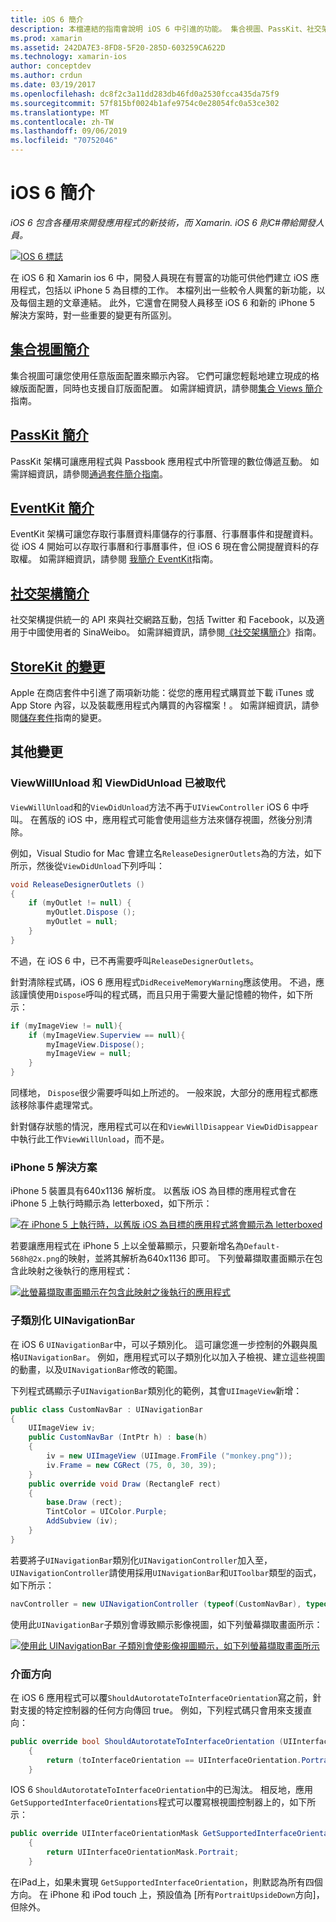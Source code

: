 ```yaml
---
title: iOS 6 簡介
description: 本檔連結的指南會說明 iOS 6 中引進的功能。 集合視圖、PassKit、社交架構和 StoreKit 的變更全都討論過。
ms.prod: xamarin
ms.assetid: 242DA7E3-8FD8-5F20-285D-603259CA622D
ms.technology: xamarin-ios
author: conceptdev
ms.author: crdun
ms.date: 03/19/2017
ms.openlocfilehash: dc8f2c3a11dd283db46fd0a2530fcca435da75f9
ms.sourcegitcommit: 57f815bf0024b1afe9754c0e28054fc0a53ce302
ms.translationtype: MT
ms.contentlocale: zh-TW
ms.lasthandoff: 09/06/2019
ms.locfileid: "70752046"
---
```

# <a name="introduction-to-ios-6"></a>iOS 6 簡介

_iOS 6 包含各種用來開發應用程式的新技術，而 Xamarin. iOS 6 則C#帶給開發人員。_

[![](images/ios6-large.jpg "IOS 6 標誌")](images/ios6-large.jpg#lightbox)

在 iOS 6 和 Xamarin ios 6 中，開發人員現在有豐富的功能可供他們建立 iOS 應用程式，包括以 iPhone 5 為目標的工作。
本檔列出一些較令人興奮的新功能，以及每個主題的文章連結。 此外，它還會在開發人員移至 iOS 6 和新的 iPhone 5 解決方案時，對一些重要的變更有所區別。

## <a name="introduction-to-collection-viewsiosuser-interfacecontrolsuicollectionviewmd"></a>[集合視圖簡介](~/ios/user-interface/controls/uicollectionview.md)

集合視圖可讓您使用任意版面配置來顯示內容。 它們可讓您輕鬆地建立現成的格線版面配置，同時也支援自訂版面配置。 如需詳細資訊，請參閱[集合 Views 簡介](~/ios/user-interface/controls/uicollectionview.md) [](~/ios/user-interface/controls/uicollectionview.md)指南。

## <a name="introduction-to-passkitiosplatformpasskitmd"></a>[PassKit 簡介](~/ios/platform/passkit.md)

PassKit 架構可讓應用程式與 Passbook 應用程式中所管理的數位傳遞互動。 如需詳細資訊，請參閱[通過套件簡介指南](~/ios/platform/passkit.md)。

## <a name="introduction-to-eventkitiosplatformeventkitmd"></a>[EventKit 簡介](~/ios/platform/eventkit.md)

EventKit 架構可讓您存取行事曆資料庫儲存的行事曆、行事曆事件和提醒資料。 從 iOS 4 開始可以存取行事曆和行事曆事件，但 iOS 6 現在會公開提醒資料的存取權。 如需詳細資訊，請參閱 [ 我](~/ios/platform/eventkit.md)[簡介 EventKit](~/ios/platform/eventkit.md)指南。

## <a name="introduction-to-the-social-frameworkiosplatformsocial-frameworkmd"></a>[社交架構簡介](~/ios/platform/social-framework.md)

社交架構提供統一的 API 來與社交網路互動，包括 Twitter 和 Facebook，以及適用于中國使用者的 SinaWeibo。 如需詳細資訊，請參閱[《社交架構簡介](~/ios/platform/social-framework.md)》指南。

## <a name="changes-to-storekitchanges-to-storekitmd"></a>[StoreKit 的變更](changes-to-storekit.md)

Apple 在商店套件中引進了兩項新功能：從您的應用程式購買並下載 iTunes 或 App Store 內容，以及裝載應用程式內購買的內容檔案！。 如需詳細資訊，請參閱[儲存套件](changes-to-storekit.md)指南的變更。

## <a name="other-changes"></a>其他變更

### <a name="viewwillunload-and-viewdidunload-deprecated"></a>ViewWillUnload 和 ViewDidUnload 已被取代

`ViewWillUnload`和的`ViewDidUnload`方法不再于`UIViewController` iOS 6 中呼叫。 在舊版的 iOS 中，應用程式可能會使用這些方法來儲存視圖，然後分別清除。

例如，Visual Studio for Mac 會建立名`ReleaseDesignerOutlets`為的方法，如下所示，然後從`ViewDidUnload`下列呼叫：

```csharp
void ReleaseDesignerOutlets ()
{
    if (myOutlet != null) {
        myOutlet.Dispose ();
        myOutlet = null;
    }
}
```

不過，在 iOS 6 中，已不再需要呼叫`ReleaseDesignerOutlets`。   

針對清除程式碼，iOS 6 應用程式`DidReceiveMemoryWarning`應該使用。 不過，應該謹慎使用`Dispose`呼叫的程式碼，而且只用于需要大量記憶體的物件，如下所示：

```csharp
if (myImageView != null){
    if (myImageView.Superview == null){
        myImageView.Dispose();
        myImageView = null;
    }
}
```

同樣地， `Dispose`很少需要呼叫如上所述的。 一般來說，大部分的應用程式都應該移除事件處理常式。

針對儲存狀態的情況，應用程式可以在和`ViewWillDisappear` `ViewDidDisappear`中執行此工作`ViewWillUnload`，而不是。

### <a name="iphone-5-resolution"></a>iPhone 5 解決方案

iPhone 5 裝置具有640x1136 解析度。 以舊版 iOS 為目標的應用程式會在 iPhone 5 上執行時顯示為 letterboxed，如下所示：

 [![](images/01-letterboxed.png "在 iPhone 5 上執行時，以舊版 iOS 為目標的應用程式將會顯示為 letterboxed")](images/01-letterboxed.png#lightbox)

若要讓應用程式在 iPhone 5 上以全螢幕顯示，只要新增名為`Default-568h@2x.png`的映射，並將其解析為640x1136 即可。 下列螢幕擷取畫面顯示在包含此映射之後執行的應用程式：

 [![](images/02-fullscreen.png "此螢幕擷取畫面顯示在包含此映射之後執行的應用程式")](images/02-fullscreen.png#lightbox)

### <a name="subclassing-uinavigationbar"></a>子類別化 UINavigationBar

在 iOS 6 `UINavigationBar`中，可以子類別化。 這可讓您進一步控制的外觀與風格`UINavigationBar`。 例如，應用程式可以子類別化以加入子檢視、建立這些視圖的動畫，以及`UINavigationBar`修改的範圍。

下列程式碼顯示子`UINavigationBar`類別化的範例，其會`UIImageView`新增：

```csharp
public class CustomNavBar : UINavigationBar
{
    UIImageView iv;
    public CustomNavBar (IntPtr h) : base(h)
    {
        iv = new UIImageView (UIImage.FromFile ("monkey.png"));
        iv.Frame = new CGRect (75, 0, 30, 39);
    }
    public override void Draw (RectangleF rect)
    {
        base.Draw (rect);
        TintColor = UIColor.Purple;
        AddSubview (iv);
    }
}
```

若要將子`UINavigationBar`類別化`UINavigationController`加入至， `UINavigationController`請使用採用`UINavigationBar`和`UIToolbar`類型的函式，如下所示：

```csharp
navController = new UINavigationController (typeof(CustomNavBar), typeof(UIToolbar));
```

使用此`UINavigationBar`子類別會導致顯示影像視圖，如下列螢幕擷取畫面所示：

 [![](images/03-navbar.png "使用此 UINavigationBar 子類別會使影像視圖顯示，如下列螢幕擷取畫面所示")](images/03-navbar.png#lightbox)

### <a name="interface-orientation"></a>介面方向

在 iOS 6 應用程式可以覆`ShouldAutorotateToInterfaceOrientation`寫之前，針對支援的特定控制器的任何方向傳回 true。 例如，下列程式碼只會用來支援直向：

```csharp
public override bool ShouldAutorotateToInterfaceOrientation (UIInterfaceOrientation toInterfaceOrientation)
    {
        return (toInterfaceOrientation == UIInterfaceOrientation.Portrait);
    }
```

IOS 6 `ShouldAutorotateToInterfaceOrientation`中的已淘汰。
相反地，應用`GetSupportedInterfaceOrientations`程式可以覆寫根視圖控制器上的，如下所示：

```csharp
public override UIInterfaceOrientationMask GetSupportedInterfaceOrientations ()
    {
        return UIInterfaceOrientationMask.Portrait;
    }
```

在iPad上，如果未實現 `GetSupportedInterfaceOrientation`，則默認為所有四個方向。 在 iPhone 和 iPod touch 上，預設值為 [所有`PortraitUpsideDown`方向]，但除外。
